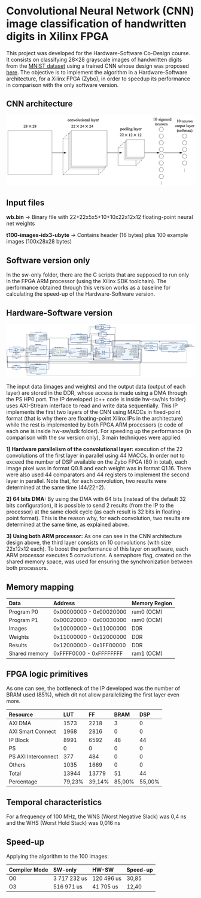 # Convolutional Neural Network (CNN) image classification of handwritten digits in Xilinx FPGA

This project was developed for the Hardware-Software Co-Design course. It consists on classifying 28×28 grayscale images of handwritten digits from the [MNIST dataset](http://yann.lecun.com/exdb/mnist/) using a trained CNN whose design was proposed [here](http://neuralnetworksanddeeplearning.com/chap6.html). The objective is to implement the algorithm in a Hardware-Software architecture, for a Xilinx FPGA (Zybo), in order to speedup its performance in comparison with the only software version.  

## CNN architecture

![Screenshot](images/CNN_architecture.png)

## Input files

**wb.bin** -> Binary file with 22+22x5x5+10+10x22x12x12 floating-point neural net weights 

**t100-images-idx3-ubyte** -> Contains header (16 bytes) plus 100 example images (100x28x28 bytes)

## Software version only

In the sw-only folder, there are the C scripts that are supposed to run only in the FPGA ARM processor (using the Xilinx SDK toolchain). The performance obtained through this version works as a baseline for calculating the speed-up of the Hardware-Software version.

## Hardware-Software version

![Screenshot](images/hw_sw_architecture.png)

The input data (images and weights) and the output data (output of each layer) are stored in the DDR, whose access is made using a DMA through the PS HP0 port. The IP developed (c++ code is inside hw-sw/hls folder) uses AXI-Stream interface to read and write data sequentially. This IP implements the first two layers of the CNN using MACCs in fixed-point format (that is why there are floating-point Xilinx IPs in the architecture) while the rest is implemented by both FPGA ARM processors (c code of each one is inside hw-sw/sdk folder). For speeding up the performance (in comparison with the sw version only), 3 main techniques were applied:

**1) Hardware parallelism of the convolutional layer:** execution of the 22 convolutions of the first layer in parallel using 44 MACCs. In order not to exceed the number of DSP available on the Zybo FPGA (80 in total), each image pixel was in format Q0.8 and each weight was in format Q1.16. There were also used 44 comparators and 44 registers to implement the second layer in parallel. Note that, for each convolution, two results were determined at the same time (44/22=2).

**2) 64 bits DMA:** By using the DMA with 64 bits (instead of the default 32 bits configuration), it is possible to send 2 results (from the IP to the processor) at the same clock cycle (as each result is 32 bits in floating-point format). This is the reason why, for each convolution, two results are determined at the same time, as explained above.

**3) Using both ARM processor:** As one can see in the CNN architecture design above, the third layer consists on 10 convolutions (with size 22x12x12 each). To boost the performance of this layer on software, each ARM processor executes 5 convolutions. A semaphore flag, created on the shared memory space, was used for ensuring the synchronization between both processors.

## Memory mapping

|      Data      |          Address         |    Memory Region  |   
|:---------------|:-------------------------|:------------------|
| Program P0     | 0x00000000 - 0x00020000  |     ram0 (OCM)    |
| Program P1     | 0x00020000 - 0x00030000  |     ram0 (OCM)    |
| Images         | 0x10000000 - 0x11000000  |         DDR       |
| Weights        | 0x11000000 - 0x12000000  |         DDR       |
| Results        | 0x12000000 - 0x1FF00000  |         DDR       |
| Shared memory  | 0xFFFF0000 - 0xFFFFFFFF  |     ram1 (OCM)    |

## FPGA logic primitives

As one can see, the bottleneck of the IP developed was the number of BRAM used (85%), which dit not allow parallelizing the first layer even more.

|       Resource      |    LUT   |    FF    |   BRAM   |   DSP   |    
|:--------------------|:---------|:---------|:---------|:--------|
|      AXI DMA        |   1573   |   2218   |     3    |    0    |
| AXI Smart Connect   |   1968   |   2816   |     0    |    0    |
|      IP Block       |   8991   |   6592   |    48    |   44    |
|         PS          |     0    |     0    |     0    |    0    |
| PS AXI Interconnect |    377   |    484   |     0    |    0    |
|       Others        |   1035   |   1669   |     0    |    0    |
|       Total         |   13944  |   13779  |    51    |   44    |
|     Percentage      |   79,23% |   39,14% |   85,00% |  55,00% |

## Temporal characteristics
For a frequency of 100 MHz, the WNS (Worst Negative Slack) was 0,4 ns and the WHS (Worst Hold Stack) was 0,016 ns

## Speed-up

Applying the algorithm to the 100 images:

|    Compiler Mode    |      SW-only     |      HW-SW     |   Speed-up   |
|:--------------------|:-----------------|:---------------|:-------------|
|         O0          |   3 717 232 us   |   120 496 us   |     30,85    |
|         O3          |    516 971 us    |   41 705  us   |     12,40    |